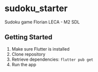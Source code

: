 # sudoku_starter

Sudoku game
Florian LECA - M2 SDL

## Getting Started

1. Make sure Flutter is installed
2. Clone repository
3. Retrieve dependencies: `flutter pub get`
4. Run the app